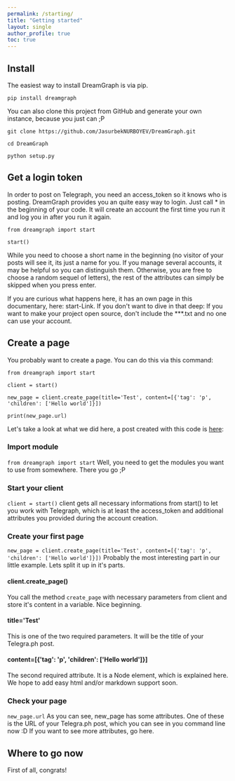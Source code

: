 ```yaml
---
permalink: /starting/
title: "Getting started"
layout: single
author_profile: true
toc: true
---
```

## Install

The easiest way to install DreamGraph is via pip.

`pip install dreamgraph`

You can also clone this project from GitHub and generate your own instance, because you just can ;P
```
git clone https://github.com/JasurbekNURBOYEV/DreamGraph.git

cd DreamGraph

python setup.py
```

## Get a login token

In order to post on Telegraph, you need an access_token so it knows who is posting. DreamGraph provides you an quite easy way to login. Just call * in the beginning of your code. It will create an account the first time you run it and log you in after you run it again.

```
from dreamgraph import start

start()
```

While you need to choose a short name in the beginning (no visitor of your posts will see it, its just a name for you. If you manage several accounts, it may be helpful so you can distinguish them. Otherwise, you are free to choose a random sequel of letters), the rest of the attributes can simply be skipped when you press enter. 

If you are curious what happens here, it has an own page in this documentary, here: start-Link. If you don't want to dive in that deep: If you want to make your project open source, don't include the ***.txt and no one can use your account.

## Create a page

You probably want to create a page. You can do this via this command:

```
from dreamgraph import start

client = start()

new_page = client.create_page(title='Test', content=[{'tag': 'p', 'children': ['Hello world']}])

print(new_page.url)
```

Let's take a look at what we did here, a post created with this code is [here](http://telegra.ph/Test-06-18-27):

### Import module
`from dreamgraph import start`
Well, you need to get the modules you want to use from somewhere. There you go ;P

### Start your client
`client = start()`
client gets all necessary informations from start() to let you work with Telegraph, which is at least the access_token and additional attributes you provided during the account creation.

### Create your first page
`new_page = client.create_page(title='Test', content=[{'tag': 'p', 'children': ['Hello world']}])`
Probably the most interesting part in our little example. Lets split it up in it's parts.

#### client.create_page()

You call the method `create_page` with necessary parameters from client and store it's content in a variable. Nice beginning.

#### title='Test'

This is one of the two required parameters. It will be the title of your Telegra.ph post. 

#### content=[{'tag': 'p', 'children': ['Hello world']}]

The second required attribute. It is a Node element, which is explained here. We hope to add easy html and/or markdown support soon.

### Check your page
`new_page.url`
As you can see, new_page has some attributes. One of these is the URL of your Telegra.ph post, which you can see in you command line now :D If you want to see more attributes, go here.

## Where to go now

First of all, congrats!
